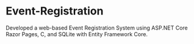 # Event-Registration
Developed a web-based Event Registration System using ASP.NET Core Razor Pages, C, and SQLite with Entity Framework Core.

